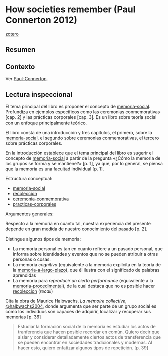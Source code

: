 # How societies remember (Paul Connerton 2012)

[zotero](zotero://select/items/@connerton2012)

## Resumen

## Contexto

Ver [Paul-Connerton](Paul-Connerton.md).

## Lectura inspeccional

<!--Según el título, prefacio, epígrafe, solapa-->

El tema principal del libro es proponer el concepto de [memoria-social](memoria-social.md). Profundiza en ejemplos específicos como las ceremonias conmemorativas [cap. 2] y las prácticas corporales [cap. 3]. Es un libro sobre teoría social con un enfoque principalmente teórico.

<!--Según la tabla de contenido, índices, apéndices-->

El libro consta de una introducción y tres capítulos, el primero, sobre la [memoria-social](memoria-social.md), el segundo sobre ceremonias conmemorativas, el tercero sobre prácticas corporales.

En la introducción establece que el tema principal del libro es sugerir el concepto de [memoria-social](memoria-social.md) a partir de la pregunta «¿Cómo la memoria de los grupos se forma y se mantiene?» [p. 1], ya que, por lo general, se piensa que la memoria es una facultad individual [p. 1].

<!--según el escaneo de páginas-->

Estructura conceptual:

* [memoria-social](memoria-social.md)
* [recoleccion](recoleccion.md)
* [ceremonia-conmemorativa](ceremonia-conmemorativa.md)
* [practicas-corporales](practicas-corporales.md)

<!--Según la lectura rápida-->

Argumentos generales:

Respecto a la memoria en cuanto tal, nuestra experiencia del presente depende en gran medida de nuestro conocimiento del pasado [p. 2].

Distingue algunos tipos de memoria:

* La memoria personal es tan en cuanto refiere a un pasado personal, que informa sobre identidades y eventos que no se pueden atribuir a otras personas o cosas.
* La memoria *cognitiva* (equivalente a la memoria explícita en la teoría de la [memoria-a-largo-plazo](memoria-a-largo-plazo.md)), que él ilustra con el significado de palabras aprendidas
* La memoria para *reproducir un cierto performance* (equivalente a la [memoria-procedimental](memoria-procedimental.md)), de la cual destaca que no es posible hacer [recoleccion](recoleccion.md) (*recall*)

Cita la obra de Maurice Halbwachs, *La mémoire collective*, [@halbwachs2004](@halbwachs2004.md), donde argumenta que ser parte de un grupo social es como los individuos son capaces de adquirir, localizar y recuperar sus memorias [p. 36]

 >
 > Estudiar la formación social de la memoria es estudiar los actos de tranferencia que hacen posible recordar en común. Quiero decir que aislar y considerar detalladamente ciertos actos de transferencia que se pueden encontrar en sociedades tradicionales y modernas. Al hacer esto, quiero enfatizar algunos tipos de repetición. [p. 39]
